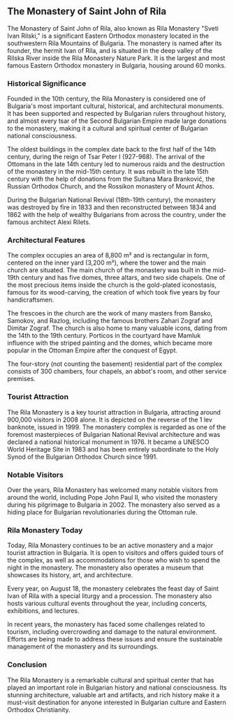 ## The Monastery of Saint John of Rila

The Monastery of Saint John of Rila, also known as Rila Monastery "Sveti Ivan Rilski," is a significant Eastern Orthodox monastery located in the southwestern Rila Mountains of Bulgaria. The monastery is named after its founder, the hermit Ivan of Rila, and is situated in the deep valley of the Rilska River inside the Rila Monastery Nature Park. It is the largest and most famous Eastern Orthodox monastery in Bulgaria, housing around 60 monks.

### Historical Significance

Founded in the 10th century, the Rila Monastery is considered one of Bulgaria's most important cultural, historical, and architectural monuments. It has been supported and respected by Bulgarian rulers throughout history, and almost every tsar of the Second Bulgarian Empire made large donations to the monastery, making it a cultural and spiritual center of Bulgarian national consciousness.

The oldest buildings in the complex date back to the first half of the 14th century, during the reign of Tsar Peter I (927-968). The arrival of the Ottomans in the late 14th century led to numerous raids and the destruction of the monastery in the mid-15th century. It was rebuilt in the late 15th century with the help of donations from the Sultana Mara Branković, the Russian Orthodox Church, and the Rossikon monastery of Mount Athos.

During the Bulgarian National Revival (18th-19th century), the monastery was destroyed by fire in 1833 and then reconstructed between 1834 and 1862 with the help of wealthy Bulgarians from across the country, under the famous architect Alexi Rilets.

### Architectural Features

The complex occupies an area of 8,800 m² and is rectangular in form, centered on the inner yard (3,200 m²), where the tower and the main church are situated. The main church of the monastery was built in the mid-19th century and has five domes, three altars, and two side chapels. One of the most precious items inside the church is the gold-plated iconostasis, famous for its wood-carving, the creation of which took five years by four handicraftsmen.

The frescoes in the church are the work of many masters from Bansko, Samokov, and Razlog, including the famous brothers Zahari Zograf and Dimitar Zograf. The church is also home to many valuable icons, dating from the 14th to the 19th century. Porticos in the courtyard have Mamluk influence with the striped painting and the domes, which became more popular in the Ottoman Empire after the conquest of Egypt.

The four-story (not counting the basement) residential part of the complex consists of 300 chambers, four chapels, an abbot's room, and other service premises.

### Tourist Attraction

The Rila Monastery is a key tourist attraction in Bulgaria, attracting around 900,000 visitors in 2008 alone. It is depicted on the reverse of the 1 lev banknote, issued in 1999. The monastery complex is regarded as one of the foremost masterpieces of Bulgarian National Revival architecture and was declared a national historical monument in 1976. It became a UNESCO World Heritage Site in 1983 and has been entirely subordinate to the Holy Synod of the Bulgarian Orthodox Church since 1991.

### Notable Visitors

Over the years, Rila Monastery has welcomed many notable visitors from around the world, including Pope John Paul II, who visited the monastery during his pilgrimage to Bulgaria in 2002. The monastery also served as a hiding place for Bulgarian revolutionaries during the Ottoman rule.

### Rila Monastery Today

Today, Rila Monastery continues to be an active monastery and a major tourist attraction in Bulgaria. It is open to visitors and offers guided tours of the complex, as well as accommodations for those who wish to spend the night in the monastery. The monastery also operates a museum that showcases its history, art, and architecture.

Every year, on August 18, the monastery celebrates the feast day of Saint Ivan of Rila with a special liturgy and a procession. The monastery also hosts various cultural events throughout the year, including concerts, exhibitions, and lectures.

In recent years, the monastery has faced some challenges related to tourism, including overcrowding and damage to the natural environment. Efforts are being made to address these issues and ensure the sustainable management of the monastery and its surroundings.

### Conclusion

The Rila Monastery is a remarkable cultural and spiritual center that has played an important role in Bulgarian history and national consciousness. Its stunning architecture, valuable art and artifacts, and rich history make it a must-visit destination for anyone interested in Bulgarian culture and Eastern Orthodox Christianity.
